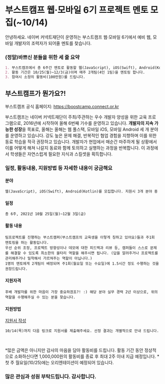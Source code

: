 # 부스트캠프 웹·모바일 6기 프로젝트 멘토 모집(~10/14)
안녕하세요. 네이버 커넥트재단이 운영하는 부스트캠프 웹·모바일 6기에서 예비 웹, 모바일 개발자의 조력자가 되어줄 멘토를 찾습니다.

### (정말)바쁘신 분들을 위한 세 줄 요약
```markdown
1. 부스트캠프에서 총 6주간 멘토로 활동할 웹(JavaScript), iOS(Swift), Android(Kotlin) 개발자를 찾습니다.(최소 경력 2년 이상)
2. 활동 기간은 10/25(월)~12/3(금)이며 매주 2개팀(4인 1팀)을 멘토링 합니다.
3. 참여시 소정의 활동비(100만원)를 드립니다. 
```

## 부스트캠프가 뭔가요?!

부스트캠프 공식 홈페이지: https://boostcamp.connect.or.kr

부스트캠프는 네이버 커넥트재단이 주최/주관하는 우수 개발자 양성을 위한 교육 프로그램으로, 2016년에 시작하여 올해 6번째 기수를 운영하고 있습니다. **개발자의 지속 가능한 성장**을 목표로, 올해는 올해는 웹 풀스택, 모바일 iOS, 모바일 Android 세 개 분야를 운영하고 있습니다.
강도 높은 문제 해결, 반복적인 협업 경험을 지향하며 이를 위한 동료 학습을 적극 권장하고 있습니다. 개발자가 현업에서 매순간 마주하게 될 상황에서 이를 어떻게 해쳐 나갈지 동료와 함께 토의하고 실행하는 과정을 반복합니다. 이 과정에서 학생들은 자연스럽게 필요한 지식과 스킬셋을 획득합니다.

### 일정, 활동내용, 지원방법 등 자세한 내용이 궁금해요

#### 분야
```markdown
웹(JavaScript), iOS(Swift), Android(Kotlin)를 모집합니다. 지원시 3개 분야 중 하나를 선택해야 합니다. 
```

#### 일정
```markdown
총 6주, 2021년 10월 25일(월)~12월 3일(금)
```

#### 활동 내용
```
팀프로젝트를 진행하는 부스트캠퍼(부스트캠프의 교육생을 이렇게 칭하고 있어요)들과 주1회 멘토링을 하는 활동입니다.
우선 순위 조정, 프로젝트 방향성이나 데모에 대한 피드백과 리뷰 등, 캠퍼들이 스스로 문제를 해결할 수 있도록 최소한의 울타리 역할을 해주시면 됩니다. (답을 알려주거나 프로젝트를 관리해주거나 밀착해서 가르쳐주는 역할이 아닙니다.)
1명의 멘토에게 2개팀이 배정되며 주1회(월요일 또는 수요일)에 1.5시간 정도 수행하는 것을 권장드립니다.
```

#### 지원자격
```
후배 개발자를 위한 마음이 가장 중요하겠죠?! :) 해당 분야 실무 경력 2년 이상으로, 위의 역할을 수행해주실 수 있는 분을 찾습니다.
```

#### 지원방법
[지원서 작성](http://naver.me/FBw7ILSO)
```
10/14(목)까지 다음 링크로 지원서를 제출해주세요. 선정 결과는 개별적으로 안내 드립니다.
```

<br>

*많은 금액은 아니지만 감사의 마음을 담아 활동비를 드립니다. 활동 기간 동안 정상적으로 소화하신다면 1,000,000원의 활동비를 종료 후 최대 2주 이내 지급 예정입니다.
*첫 주 월요일(10/25)에는 오리엔테이션이 예정되어 있습니다.


### 많은 관심과 성원 부탁드립니다. 감사합니다.
